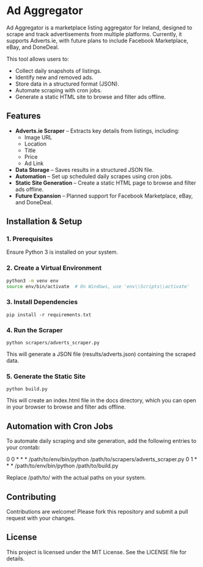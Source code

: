 # Ad Aggregator

Ad Aggregator is a marketplace listing aggregator for Ireland, designed to scrape and track advertisements from multiple platforms. Currently, it supports Adverts.ie, with future plans to include Facebook Marketplace, eBay, and DoneDeal.

This tool allows users to:

- Collect daily snapshots of listings.
- Identify new and removed ads.
- Store data in a structured format (JSON).
- Automate scraping with cron jobs.
- Generate a static HTML site to browse and filter ads offline.

## Features

- **Adverts.ie Scraper** – Extracts key details from listings, including:
  - Image URL
  - Location
  - Title
  - Price
  - Ad Link
- **Data Storage** – Saves results in a structured JSON file.
- **Automation** – Set up scheduled daily scrapes using cron jobs.
- **Static Site Generation** – Create a static HTML page to browse and filter ads offline.
- **Future Expansion** – Planned support for Facebook Marketplace, eBay, and DoneDeal.

## Installation & Setup

### 1. Prerequisites

Ensure Python 3 is installed on your system.

### 2. Create a Virtual Environment

```bash
python3 -m venv env
source env/bin/activate  # On Windows, use 'env\\Scripts\\activate'
```

### 3. Install Dependencies
```
pip install -r requirements.txt
```
### 4. Run the Scraper

```
python scrapers/adverts_scraper.py
```

This will generate a JSON file (results/adverts.json) containing the scraped data.

### 5. Generate the Static Site
```
python build.py
```
This will create an index.html file in the docs directory, which you can open in your browser to browse and filter ads offline.

## Automation with Cron Jobs

To automate daily scraping and site generation, add the following entries to your crontab:

0 0 * * * /path/to/env/bin/python /path/to/scrapers/adverts_scraper.py
0 1 * * * /path/to/env/bin/python /path/to/build.py

Replace /path/to/ with the actual paths on your system.

## Contributing

Contributions are welcome! Please fork this repository and submit a pull request with your changes.

## License

This project is licensed under the MIT License. See the LICENSE file for details.
